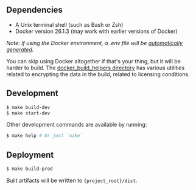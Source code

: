 ## Dependencies

  - A Unix terminal shell (such as Bash or Zsh)
  - Docker version 26.1.3 (may work with earlier versions of Docker)

_Note: If using the Docker environment, a .env file will be [automatically generated](docker_build_helpers/generate_env.sh)._

You can skip using Docker altogether if that's your thing, but it will be harder to build. The [docker_build_helpers directory](docker_build_helpers) has various utilities related to encrypting the data in the build, related to licensing conditions.

## Development

```bash
$ make build-dev
$ make start-dev
```

Other development commands are available by running:

```bash
$ make help # Or just `make`
```

## Deployment

```bash
$ make build-prod
```

Built artifacts will be written to `{project_root}/dist`.